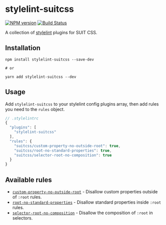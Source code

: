 # stylelint-suitcss

[![NPM version](http://img.shields.io/npm/v/stylelint-suitcss.svg)](https://www.npmjs.org/package/stylelint-suitcss) [![Build Status](https://github.com/suitcss/stylelint-suitcss/actions/workflows/ci.yml/badge.svg)](https://github.com/suitcss/stylelint-suitcss/actions/workflows/ci.yml)

A collection of [stylelint](https://stylelint.io/) plugins for SUIT CSS.

## Installation

```
npm install stylelint-suitcss --save-dev

# or

yarn add stylelint-suitcss --dev
```

## Usage

Add `stylelint-suitcss` to your stylelint config plugins array, then add rules
you need to the `rules` object.

```js
// .stylelintrc
{
  "plugins": [
    "stylelint-suitcss"
  ],
  "rules": {
    "suitcss/custom-property-no-outside-root": true,
    "suitcss/root-no-standard-properties": true,
    "suitcss/selector-root-no-composition": true
  }
}
```

## Available rules

* [`custom-property-no-outside-root`](./rules/custom-property-no-outside-root/README.md) - Disallow custom properties outside of `:root` rules.
* [`root-no-standard-properties`](./rules/root-no-standard-properties/README.md) - Disallow standard properties inside `:root` rules.
* [`selector-root-no-composition`](./rules/selector-root-no-composition/README.md) - Disallow the composition of `:root` in selectors.
